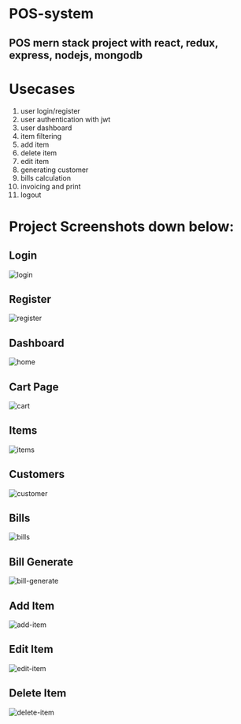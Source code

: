 # POS-system

## POS mern stack project with react, redux, express, nodejs, mongodb
<h1>Usecases</h1>

1. user login/register
2. user authentication with jwt
3. user dashboard
4. item filtering
5. add item
6. delete item
7. edit item
8. generating customer
9. bills calculation
10. invoicing and print
11. logout

# Project Screenshots down below:
## Login
![login](https://github.com/apel1151/POS-Sytem-MERN-Using-Redux/assets/77063289/3a899f5b-e873-4178-9685-0294290fba7e)

## Register
![register](https://github.com/apel1151/POS-Sytem-MERN-Using-Redux/assets/77063289/22d340dc-0cb8-4c8f-8459-aaf06b81926d)

## Dashboard
![home](https://github.com/apel1151/POS-Sytem-MERN-Using-Redux/assets/77063289/1fc554ba-e34d-407f-8d36-521c03e1d0fa)

## Cart Page
![cart](https://github.com/apel1151/POS-Sytem-MERN-Using-Redux/assets/77063289/07351bee-1296-4f03-8c25-87d85525b5c7)

## Items
![items](https://github.com/apel1151/POS-Sytem-MERN-Using-Redux/assets/77063289/757dc1ef-e6f8-44be-9beb-fc574cf8009e)

## Customers
![customer](https://github.com/apel1151/POS-Sytem-MERN-Using-Redux/assets/77063289/ef6a985c-65d2-4cdd-add7-024ebb6613d9)

## Bills
![bills](https://github.com/apel1151/POS-Sytem-MERN-Using-Redux/assets/77063289/b95216a3-e13f-468c-988b-d7f6f8368f40)

## Bill Generate
![bill-generate](https://github.com/apel1151/POS-Sytem-MERN-Using-Redux/assets/77063289/3226f915-714d-4765-b499-aab09ff49a8a)

## Add Item
![add-item](https://github.com/apel1151/POS-Sytem-MERN-Using-Redux/assets/77063289/295e39b1-0c8f-4576-b0e2-7f6998ac87fd)

## Edit Item
![edit-item](https://github.com/apel1151/POS-Sytem-MERN-Using-Redux/assets/77063289/2915aae2-d781-42f7-8f47-2b58dc9d33df)

## Delete Item
![delete-item](https://github.com/apel1151/POS-Sytem-MERN-Using-Redux/assets/77063289/b6144a3e-d2a9-4511-a54d-ac5348572954)















